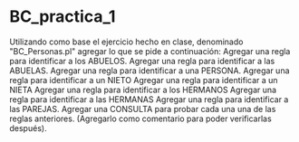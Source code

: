 # BC_practica_1
 Utilizando como base el ejercicio hecho en clase, denominado "BC_Personas.pl" agregar lo que se pide a continuación:  Agregar una regla para identificar a los ABUELOS. Agregar una regla para identificar a las ABUELAS.  Agregar una regla para identificar a una PERSONA.  Agregar una regla para identificar a un NIETO Agregar una regla para identificar a un NIETA Agregar una regla para identificar a los HERMANOS Agregar una regla para identificar a las HERMANAS Agregar una regla para identificar a las PAREJAS. Agregar una CONSULTA para probar cada una una de las reglas anteriores. (Agregarlo como comentario para poder verificarlas después).
